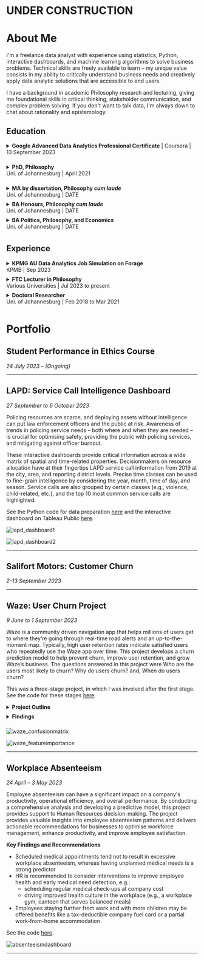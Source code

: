 # **UNDER CONSTRUCTION**

# About Me

<p>I'm a freelance data analyst with experience using statistics, Python, interactive dashboards, and machine learning algorithms to solve business problems. Technical skills are freely available to learn &ndash; my unique value consists in my ability to critically understand business needs and creatively apply data analytic solutions that are accessible to end users.</p>

<p>I have a background in academic Philosophy research and lecturing, giving me foundational skills in critical thinking, stakeholder communication, and complex problem solving. If you don't want to talk data, I'm always down to chat about rationality and epistemology.</p>

## Education

<style>
summary {
    margin-bottom: 8px;
}
</style>

<details class="details">
   <summary><strong>Google Advanced Data Analytics Professional Certificate</strong> | Coursera | 13 September 2023
   </summary>

   <ul>
      <li>This is what I did in the course.</li>
      <li>And then I did this.</li>
   </ul>
</details>

<p><details>
<summary><strong>PhD, Philosophy</strong><br/>Uni. of Johannesburg | April 2021</summary></p>

<p><ul>
  <li>This is what I did in my PhD.</li>
</ul></p>

</details>

<p><details>
<summary><strong>MA by dissertation, Philosophy <em>cum laude</em></strong><br/>Uni. of Johannesburg | DATE</summary></p>

<p><ul>
   <li>This is what I did in my MA.</li>
</ul></p>

</details>

<details>
   <summary><strong>BA Honours, Philosophy <em>cum laude</em></strong><br/>Uni. of Johannesburg | DATE</summary>

   <ul>
      <li>This is what I did in my Honours.</li>
   </ul>
</details>

</details>

<details>
<summary><strong>BA Politics, Philosophy, and Economics</strong><br/>Uni. of Johannesburg | DATE</summary>

<ul>
   <li>This is what I did in my Bachelors.</li>
</ul>

</details>

## Experience

<details>
<summary><strong>KPMG AU Data Analytics Job Simulation on Forage</strong><br/>KPMB | Sep 2023</summary>

<ul>
   <li>Completed a simulation focused on advising a client on customer targeting with the Data, Analytics & Modelling team</li>
   <li>Assessed data quality and completeness in preparation for analysis</li>
   <li>Analysed data to target high-value customers based on demographics and attributes</li>
   <li>Developed dashboards to communicate findings with visuals</li>
</ul>

</details>

<details>
<summary><strong>FTC Lecturer in Philosophy</strong><br/>Various Universities | Jul 2023 to present</summary>

<ul>
   <li>I taught stuff.</li>
</ul>

</details>

<details>
<summary><strong>Doctoral Researcher</strong><br/>Uni. of Johannesburg | Feb 2018 to Mar 2021</summary>

<ul>
   <li>I researched stuff.</li>
</ul>

</details>

# Portfolio

## Student Performance in Ethics Course

_24 July 2023 – (Ongoing)_

---

## **LAPD**: Service Call Intelligence Dashboard

_27 September to 6 October 2023_

Policing resources are scarce, and deploying assets without intelligence can put law enforcement officers and the public at risk. Awareness of trends in policing service needs – both where and when they are needed – is crucial for optimising safety, providing the public with policing services, and mitigating against officer burnout.

These interactive dashboards provide critical information across a wide matrix of spatial and time-related properties. Decisionmakers on resource allocation have at their fingertips LAPD service call information from 2019 at the city, area, and reporting district levels. Precise time classes can be used to fine-grain intelligence by considering the year, month, time of day, and season. Service calls are also grouped by certain classes (e.g., violence, child-related, etc.), and the top 10 most common service calls are highlighted.

See the Python code for data preparation [here](https://github.com/DStrix66/lapd-dashboard/blob/main/lapd_eda.ipynb) and the interactive dashboard on Tableau Public [here](https://public.tableau.com/app/profile/david.scholtz/viz/LAPDServiceCalls2019-2023fin/Story1).

![lapd_dashboard1](/portfolio_images/lapd1.png)

![lapd_dashboard2](/portfolio_images/lapd2.png)

---

## **Salifort Motors**: Customer Churn

_2-13 September 2023_

---

## **Waze**: User Churn Project

_9 June to 1 September 2023_

Waze is a community driven navigation app that helps millions of users get to where they’re going through real-time road alerts and an up-to-the-moment map.
Typically, high user retention rates indicate satisfied users who repeatedly use the Waze app over time. This project develops a churn prediction model to help prevent churn, improve user retention, and grow Waze’s business. The questions answered in this project were Who are the users most likely to churn? Why do users churn? and, When do users churn?

This was a three-stage project, in which I was involved after the first stage. See the code for these stages [here](https://github.com/DStrix66/waze-user-churn.git).

<details>
<summary><strong>Project Outline</strong></summary>

<h3><strong>Stage 1: Project proposal</strong> (not involved)</h3>

1. Data was imported and explored for useful user churn information
2. A project proposal was accepted by Waze for an in-depth EDA (stage 2), statistical testing (stage 3), and predictive modelling (stages 4 & 5)

<h3><strong>Stage 2: EDA</strong> (9-12 June 2023)</h3>

1. Churn rate is highest for users who didn’t drive using the app much in the last month
2. Device types had similar churn rates
3. Key conclusion: Statistical tests need to be run on variable classes (e.g., device used) to determine significant relationships with churn

<h3><strong>Stage 3: Two-sample hypothesis test</strong> (24-28 June 2023)</h3>

1. Calculations show that iPhone users have a higher average use of the app compared to Android users
2. However, this difference is not statistically significant
3. Key conclusion: More marketing-relevant data is needed for statistically examining churn by device use and other variables.

<h3><strong>Stage 4:Logistic regression analysis</strong> (17-20 July 2023)</h3>

1. Ran a binomial logistic regression with slightly better than benchmark precision but very low recall
2. Contrary to what was expected from EDA findings, the amount of driving was the second-least-important variable for predicting churn

<h3><strong>Stage 5: Predictive classification models</strong> (28 August to 1 September 2023)</h3>

1. Features of interest were extracted, and a random forest model and a GBM model on predicting user churn were developed and performances compared
2. The GBM outperformed the random forest model, and it had similar levels of precision and accuracy to the logistic regression, with a much better (though still unsatisfactory) recall score
3. The models confirmed the insufficiency of the data and the need for driver-level data collection (e.g., drive times and geographic information) and user interaction with the app (e.g., input a road hazard).

</details>

<details>
<summary><strong>Findings</strong></summary>

It was established that the data is insufficient for reliably predicting user churn and that further granular data is needed on app usage and geography. Given the data, it could be determined that users who are professional drivers and who use the app more in a month are the biggest predictors of whether a user will churn or be retained.

</details>

![waze_confusionmatrix](/portfolio_images/waze_gbm_cm.png)

![waze_featureimportance](/portfolio_images/waze_gbm_feature_importance.png)

---

## **Workplace Absenteeism**

_24 April – 3 May 2023_

Employee absenteeism can have a significant impact on a company's productivity, operational efficiency, and overall performance. By conducting a comprehensive analysis and developing a predictive model, this project provides support to Human Resources decision-making. The project provides valuable insights into employee absenteeism patterns and delivers actionable recommendations for businesses to optimise workforce management, enhance productivity, and improve employee satisfaction.

**Key Findings and Recommendations**

- Scheduled medical appointments tend not to result in excessive workplace absenteeism, whereas having unplanned medical needs is a strong predictor
- HR is recommended to consider interventions to improve employee health and early medical need detection, e.g.:
  - scheduling regular medical check-ups at company cost
  - driving improved health culture in the workplace (e.g., a workplace gym, canteen that serves balanced meals)
- Employees staying further from work and with more children may be offered benefits like a tax-deductible company fuel card or a partial work-from-home accommodation

See the code [here](www.link.com).

![absenteeismdashboard](/portfolio_images/absenteeism.png)

---
